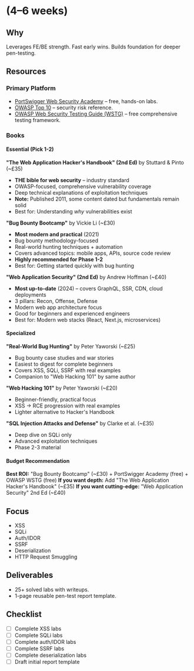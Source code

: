 # (4–6 weeks)

## Why
Leverages FE/BE strength. Fast early wins. Builds foundation for deeper pen-testing.

## Resources

### Primary Platform
- [PortSwigger Web Security Academy](https://portswigger.net/web-security) – free, hands-on labs.
- [OWASP Top 10](https://owasp.org/www-project-top-ten/) – security risk reference.
- [OWASP Web Security Testing Guide (WSTG)](https://owasp.org/www-project-web-security-testing-guide/) – free comprehensive testing framework.

### Books

#### Essential (Pick 1-2)

**"The Web Application Hacker's Handbook" (2nd Ed)** by Stuttard & Pinto (~£35)
- **THE bible for web security** – industry standard
- OWASP-focused, comprehensive vulnerability coverage
- Deep technical explanations of exploitation techniques
- **Note:** Published 2011, some content dated but fundamentals remain solid
- Best for: Understanding *why* vulnerabilities exist

**"Bug Bounty Bootcamp"** by Vickie Li (~£30)
- **Most modern and practical** (2021)
- Bug bounty methodology-focused
- Real-world hunting techniques + automation
- Covers advanced topics: mobile apps, APIs, source code review
- **Highly recommended for Phase 1-2**
- Best for: Getting started quickly with bug hunting

**"Web Application Security" (2nd Ed)** by Andrew Hoffman (~£40)
- **Most up-to-date** (2024) – covers GraphQL, SSR, CDN, cloud deployments
- 3 pillars: Recon, Offense, Defense
- Modern web app architecture focus
- Good for beginners and experienced engineers
- Best for: Modern web stacks (React, Next.js, microservices)

#### Specialized

**"Real-World Bug Hunting"** by Peter Yaworski (~£25)
- Bug bounty case studies and war stories
- Easiest to digest for complete beginners
- Covers XSS, SQLi, SSRF with real examples
- Companion to "Web Hacking 101" by same author

**"Web Hacking 101"** by Peter Yaworski (~£20)
- Beginner-friendly, practical focus
- XSS → RCE progression with real examples
- Lighter alternative to Hacker's Handbook

**"SQL Injection Attacks and Defense"** by Clarke et al. (~£35)
- Deep dive on SQLi only
- Advanced exploitation techniques
- Phase 2-3 material

#### Budget Recommendation
**Best ROI:** "Bug Bounty Bootcamp" (~£30) + PortSwigger Academy (free) + OWASP WSTG (free)
**If you want depth:** Add "The Web Application Hacker's Handbook" (~£35)
**If you want cutting-edge:** "Web Application Security" 2nd Ed (~£40)

## Focus
- XSS
- SQLi
- Auth/IDOR
- SSRF
- Deserialization
- HTTP Request Smuggling

## Deliverables
- 25+ solved labs with writeups.
- 1-page reusable pen-test report template.

## Checklist
- [ ] Complete XSS labs
- [ ] Complete SQLi labs
- [ ] Complete auth/IDOR labs
- [ ] Complete SSRF labs
- [ ] Complete deserialization labs
- [ ] Draft initial report template
